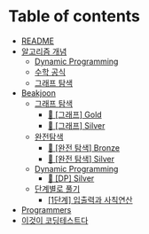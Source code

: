 # Table of contents

* [README](README.md)
* [알고리즘 개념](undefined/README.md)
  * [Dynamic Programming](undefined/dynamic-programming.md)
  * [수학 공식](undefined/undefined.md)
  * [그래프 탐색](undefined/undefined-1.md)
* [Beakjoon](Baekjoon/README.md)
  * [그래프 탐색](baekjoon/undefined/README.md)
    * [🥇 \[그래프\] Gold](baekjoon/undefined/gold.md)
    * [🥈 \[그래프\] Silver](baekjoon/undefined/silver.md)
  * [완전탐색](baekjoon/undefined-1/README.md)
    * [🥉 \[완전 탐색\] Bronze](baekjoon/undefined-1/bronze.md)
    * [🥈 \[완전 탐색\] Silver](baekjoon/undefined-1/silver.md)
  * [Dynamic Programming](baekjoon/dynamic-programming/README.md)
    * [🥈 \[DP\] Silver](baekjoon/dynamic-programming/dp-silver.md)
  * [단계별로 풀기](baekjoon/undefined-2/README.md)
    * [\[1단계\] 입출력과 사칙연산](baekjoon/undefined-2/1.md)
* [Programmers](Programmers/README.md)
* [이것이 코딩테스트다](undefined-1.md)
